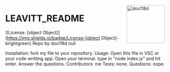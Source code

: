
  <a href="https://github.com/docl18d" style="float:right"><img src="https://avatars3.githubusercontent.com/u/68399114?v=4" alt="docl18d" title="docl18d" width="120" height="120"></a>
  # LEAVITT_README
  ![License: [object Object]](https://img.shields.io/badge/License-[object Object]-brightgreen)
  Repo by docl18d
  null
  
  Installation:
  fork my file to your repository.
  Usage:
  Open this file in VSC or your code writting app.  Open your terminal. type in "node index.js" and hit enter.  Answer the questions.
  Contributors:
  me
  Tests:
  none.
  Questions:
  nope.
  